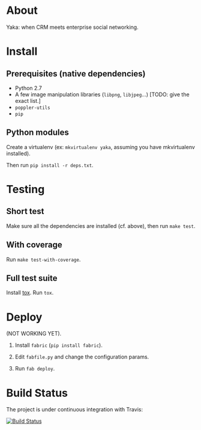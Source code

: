 About
=====

Yaka: when CRM meets enterprise social networking.


Install
=======

Prerequisites (native dependencies)
-----------------------------------

- Python 2.7
- A few image manipulation libraries (`libpng`, `libjpeg`...)
  [TODO: give the exact list.]
- `poppler-utils`
- `pip`

Python modules
--------------

Create a virtualenv (ex: `mkvirtualenv yaka`, assuming you have mkvirtualenv installed).

Then run `pip install -r deps.txt`.


Testing
=======

Short test
----------

Make sure all the dependencies are installed (cf. above), then
run `make test`.

With coverage
-------------

Run `make test-with-coverage`.

Full test suite
---------------

Install [tox](http://pypi.python.org/pypi/tox). Run `tox`.


Deploy
======

(NOT WORKING YET).

1. Install `fabric` (`pip install fabric`).

2. Edit `fabfile.py` and change the configuration params.

3. Run `fab deploy`.


Build Status
============

The project is under continuous integration with Travis:

[![Build Status](https://secure.travis-ci.org/sfermigier/yaka-crm.png?branch=master)](https://secure.travis-ci.org/#!/sfermigier/yaka-crm)
